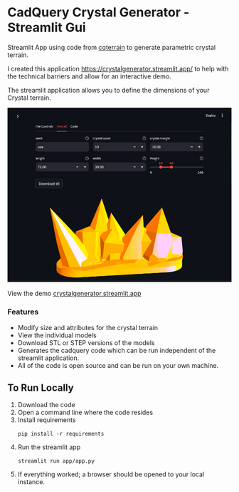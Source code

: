 # CadQuery Crystal Generator - Streamlit Gui

 Streamlit App using code from [cqterrain](https://github.com/medicationforall/cqterrain) to generate parametric crystal terrain. 
 
I created this application https://crystalgenerator.streamlit.app/ to help with the technical barriers and allow for an interactive demo.

The streamlit application allows you to define the dimensions of your Crystal terrain.


[![](01.png)](https://crsystalgenerator.streamlit.app//)

View the demo [crystalgenerator.streamlit.app](https://crystalgenerator.streamlit.app//)

### Features
* Modify size and attributes for the crystal terrain
* View the individual models
* Download STL or STEP versions of the models
* Generates the cadquery code which can be run independent of the streamlit application. 
* All of the code is open source and can be run on your own machine.



## To Run Locally

1. Download the code
2. Open a command line where the code resides
3. Install requirements
    ```
    pip install -r requirements
    ```
4. Run the streamlit app
    ```
    streamlit run app/app.py
    ```
5. If everything worked; a browser should be opened to your local instance.